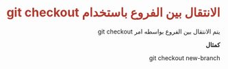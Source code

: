 <div  dir="rtl">  <h1  style="color:#B03A2E"  >الانتقال بين الفروع باستخدام git checkout</h1>

<p>يتم الانتقال بين الفروع بواسطه امر git checkout </p>
<p>  <b>كمثال </b></p>
<p>  git checkout new-branch</p>

</div>
 


